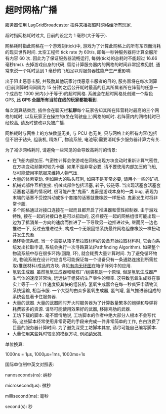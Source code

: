 # 超时网格广播

服务器使用 [LagGridBroadcaster](https://torchapi.net/plugins/item/dd316db4-5d89-4db2-aa47-dac2a1a0ea64) 插件来播报超时网格给所有玩家.

超时指网格耗时过大, 目前的设定为 1 毫秒(大于等于).

网格耗时指此网格在一个游戏刻(tick)中, 游戏为了计算此网格上的所有东西而消耗的现实世界时间. 太空工程师 tick rate 为 60t/s, 即每一秒钟服务器将计算全服所有内容 60 次. 因此为了保证服务器流畅运行, 每刻(tick)的总耗时不能超过 16.66 毫秒(ms). 去掉游戏自身的代码, 留给计算服务器内的网格的时间非常捉襟见肘, 通常来说一个耗时达到 1 毫秒的飞船足以对服务器性能产生严重影响.

出于阻止恶意卡服, 并鼓励其他玩家讨伐恶意卡服者的目的, 服务器将在每次测算(目前测算时间间隔为 15 分钟)之后公开耗时最高的且其所属者所在阵营的任意一个成员在 1000 米内(小于等于)的超时网格. 系统会在超时网格处创建一个紫色 GPS, **此 GPS 全服所有当前在线的玩家都能看到**.

每次测算结束后, 插件会在聊天栏**私聊**每个玩家告知其所在阵营耗时最高的三个网格的耗时, 以及玩家正在操控的(坐在驾驶座上)网格的耗时. 若阵营内的网格耗时已经较高, 请及时整改以免被广播.

网格耗时与网格上的方块数量无关, 与 PCU 也无关, 只与网格上的所有内容(包括但不限于钻头, 组装机, 精炼厂, 物流系统, 电池等)需要消耗多少服务器计算力有关.

为了减少网格耗时, 请避免一些常见的会导致高耗时的情景:

* 在飞船内部加压. 气密性计算会使游戏在网格出现方块变动时重新计算气密性, 在方块变动频繁时较为卡服. 如果不是非常必要, 请不要使用内部加压的飞船, 尽可能使用宇航服来维持人物气压.
* 大量的体素变动. 例如巨大的钻头阵列, 如果不是非常必要, 请用小一些的矿机.
* 机械式部件互相套接. 机械式部件包括活塞, 转子, 铰链等. 当出现活塞套活塞套活塞套活塞的情况时, 很可能产生"鬼畜". 鬼畜是游戏本身的一类 bug, 表现为末端的活塞不受控抖动或多个套接的活塞就像橡胶一样扭动. 鬼畜发生时将非常卡服.
* 多个网格通过对接口连接在一起而且都开启了推进器和惯性抑制器. 由于游戏特性, 接在一起的对接口也是可以扭动的, 这样接在一起的网格组很可能出现一边为了抵消某一方向的速度而推进了一下导致另一边推进过头, 继而另一边也推进一下, 反过去推进过头, 构成一个无限回馈系统最终网格组像橡胶一样扭动并发生鬼畜.
* 循环物流系统. 当一个需要从箱子里拉取材料的设备开始拉取材料时, 它会向系统发出拉取申请, 系统会执行一次寻路算法(Pathfinding Algorithm). 如果整个物流系统中存在很多环路(回路, 环), 就会耗费大量计算时间. 为了避免循环物流, 物流系统在设计时应当尽可能保证每一个设备只有一条通路连接到所需拉取/推送材料/成品的方块. 详见[有向无环图](https://zh.wikipedia.org/wiki/%E6%9C%89%E5%90%91%E6%97%A0%E7%8E%AF%E5%9B%BE)在箱子阵列中的应用.
* 氢氧生成器. 虽然氢氧生成器和精炼厂/组装机是一个原理, 但是氢氧生成器产生气体的速度非常快, 远远快于组装机生产零件的频率. 这导致氢氧生成器在事实上等于一个工作速度极其快的组装机. 氢氧生成器会在每一秒疯狂申请物流系统运输, 相当卡服. 一个大型的由众多氢氧生成器, 氢气罐, 氢气推进器组成的系统会显著卡住服务器.
* 大量的武器. 大量的武器同时开火时服务器为了计算数量繁多的炮弹和导弹将耗费较多的资源. 请尽可能使用效果好的武器, 移除鸡肋的武器.
* 工坊下载的脚本. 毫不留情地说, 工坊脚本的作者中绝大部分人根本不会写代码, 这些脚本经常使用非常奇葩的手段来完成一件非常简单的工作, 白白浪费了巨量的服务器计算时间. 为了避免深受工坊脚本其害, 请尽可能自己编写脚本.
* 大量使用某些耗时较高的模组方块, 例如[纳米机](../fu-wu-qi-mo-zu/na-mi-ji-qi-ren-jian-zao-yu-wei-xiu-xi-tong.md).

单位换算:

1000ns = 1µs, 1000µs=1ms, 1000ms=1s

国际单位制中英文对照表:

nanoseconds(ns): 纳秒

microsecond(µs): 微秒

millisecond(ms): 毫秒

second(s): 秒
